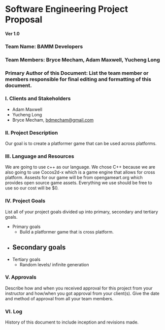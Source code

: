 # Software Engineering Project Proposal
#### Ver 1.0
### Team Name: BAMM Developers
### Team Members: Bryce Mecham, Adam Maxwell, Yucheng Long
### Primary Author of this Document: List the team member or members responsible for final editing and formatting of this document. 

### I. Clients and Stakeholders
- Adam Maxwell
- Yucheng Long
- Bryce Mecham, bdmecham@gmail.com

### II. Project Description
Our goal is to create a platformer game that can be used  across platforms.
### III. Language and Resources
We are going to use c++ as our language. We chose C++ because we are also going to use Cocos2d-x which is a game engine that allows for cross platform. Assests for our game will be from opengameart.org which provides open source game assets. Everything we use should be free to use so our cost will be $0.

### IV. Project Goals
List all of your project goals divided up into primary, secondary and tertiary goals. 
- Primary goals 
  - Build a platformer game that is cross platform.
- Secondary goals 
  - 
- Tertiary goals
  - Random levels/ infinite generation

### V. Approvals
Describe how and when you received approval for this project from your instructor and how/when you got approval from your client(s).
Give the date and method of approval from all your team members.

### VI. Log
History of this document to include inception and revisions made. 
